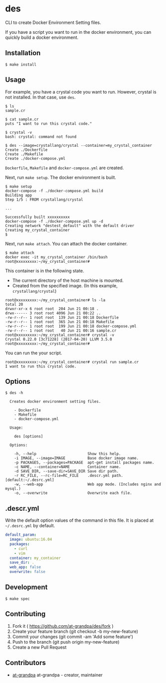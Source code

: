 # des

CLI to create Docker Environment Setting files.

If you have a script you want to run in the docker environment, you can quickly build a docker environment.

## Installation

```
$ make install
```

## Usage

For example, you have a crystal code you want to run. However, crystal is not installed. In that case, use `des`.

```
$ ls
sample.cr

$ cat sample.cr
puts "I want to run this crystal code."

$ crystal -v
bash: crystal: command not found

$ des --image=crystallang/crystal --container=my_crystal_container
Create ./Dockerfile
Create ./Makefile
Create ./docker-compose.yml
```

`Dockerfile`, `Makefile` and `docker-compose.yml` are created.

Next, run `make setup`. The docker environment is built.

```
$ make setup
docker-compose -f ./docker-compose.yml build
Building app
Step 1/5 : FROM crystallang/crystal

...

Successfully built xxxxxxxxxx
docker-compose -f ./docker-compose.yml up -d
Creating network "destest_default" with the default driver
Creating my_crystal_container
$
```

Next, run `make attach`. You can attach the docker container.

```
$ make attach
docker exec -it my_crystal_container /bin/bash
root@xxxxxxxxx:~/my_crystal_container#
```

This container is in the following state.

* The current directory of the host machine is mounted.
* Created from the specified image. (In this example, `crystallang/crystal`)

```
root@xxxxxxxxx:~/my_crystal_container# ls -la
total 20
drwxr-xr-x 6 root root  204 Jun 21 00:18 .
drwx------ 3 root root 4096 Jun 21 00:22 ..
-rw-r--r-- 1 root root  139 Jun 21 00:18 Dockerfile
-rw-r--r-- 1 root root  365 Jun 21 00:18 Makefile
-rw-r--r-- 1 root root  199 Jun 21 00:18 docker-compose.yml
-rw-r--r-- 1 root root   40 Jun 21 00:16 sample.cr
root@xxxxxxxxx:~/my_crystal_container# crystal -v
Crystal 0.22.0 [3c71228] (2017-04-20) LLVM 3.5.0
root@xxxxxxxxx:~/my_crystal_container#
```

You can run the your script.

```
root@xxxxxxxxx:~/my_crystal_container# crystal run sample.cr
I want to run this crystal code.
```

## Options

```
$ des -h

  Creates docker environment setting files.

    - Dockerfile
    - Makefile
    - docker-compose.yml

  Usage:

    des [options]

  Options:

    -h, --help                       Show this help.
    -i IMAGE, --image=IMAGE          Base docker image name.
    -p PACKAGES, --packages=PACKAGE  apt-get install packages name.
    -c NAME, --container=NAME        Container name.
    -d SAVE_DIR, --save-dir=SAVE_DIR Save dir path.
    -r RC_FILE, --rc-file=RC_FILE    .descr.yml path.  [default:~/.desrc.yml]
    -w, --web-app                    Web app mode. (Includes nginx and mysql.)
    -o, --overwrite                  Overwrite each file.
```

## .descr.yml

Write the default option values of the command in this file. It is placed at `~/.desrc.yml` by default.

```yaml
default_param:
  image: ubuntu:16.04
  packages:
    - curl
    - vim
  container: my_container
  save_dir: .
  web_app: false
  overwrite: false
```

## Development

```
$ make spec
```

## Contributing

1. Fork it ( https://github.com/at-grandpa/des/fork )
2. Create your feature branch (git checkout -b my-new-feature)
3. Commit your changes (git commit -am 'Add some feature')
4. Push to the branch (git push origin my-new-feature)
5. Create a new Pull Request

## Contributors

- [at-grandpa](https://github.com/at-grandpa) at-grandpa - creator, maintainer
